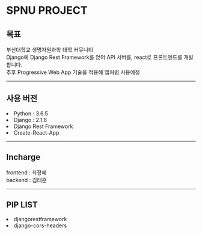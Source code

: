 # SPNU PROJECT



## 목표

부산대학교 생명자원과학 대학 커뮤니티<br>
Django에 Django Rest Framework를 얹어 API 서버를, react로 프론트엔드를 개발합니다.<br>
추후 Progressive Web App 기술을 적용해 앱처럼 사용예정<br>

***

## 사용 버전

<li>Python : 3.6.5
<li>Django : 2.1.8
<li>Django Rest Framework
<li>Create-React-App

*** 

## Incharge
frontend : 최정혜 <br>
backend : 김태훈

***

## PIP LIST
<li>djangorestframework
<li>django-cors-headers
